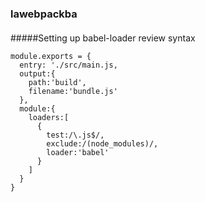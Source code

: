 ### lawebpackba
####
#####Setting up babel-loader
review syntax
```
module.exports = {
  entry: './src/main.js,
  output:{
    path:'build',
    filename:'bundle.js'
  },
  module:{
    loaders:[
      {
        test:/\.js$/,
        exclude:/(node_modules)/,
        loader:'babel'
      }
    ]
  }
}
```
